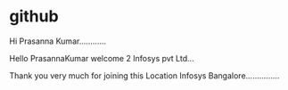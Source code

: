 # github

Hi Prasanna Kumar............

Hello PrasannaKumar welcome 2 Infosys pvt Ltd...

Thank you very much for joining this Location Infosys Bangalore...............
